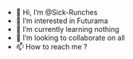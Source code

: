 - 👋 Hi, I’m @Sick-Runches
- 👀 I’m interested in Futurama
- 🌱 I’m currently learning nothing
- 💞️ I’m looking to collaborate on all
- 📫 How to reach me ?

<!---
Sick-Runches/Sick-Runches is a ✨ special ✨ repository because its `README.md` (this file) appears on your GitHub profile.
You can click the Preview link to take a look at your changes.
--->
